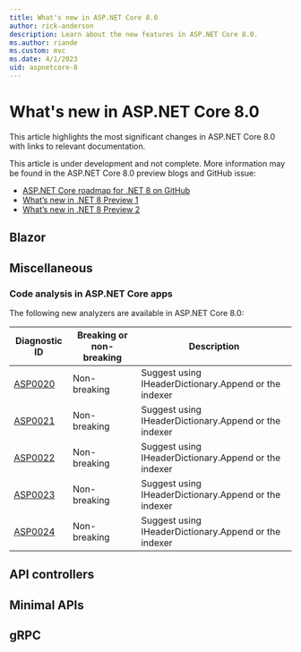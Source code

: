 ```yaml
---
title: What's new in ASP.NET Core 8.0
author: rick-anderson
description: Learn about the new features in ASP.NET Core 8.0.
ms.author: riande
ms.custom: mvc
ms.date: 4/1/2023
uid: aspnetcore-8
---
```

# What's new in ASP.NET Core 8.0

This article highlights the most significant changes in ASP.NET Core 8.0 with links to relevant documentation.

This article is under development and not complete. More information may be found in the ASP.NET Core 8.0 preview blogs and GitHub issue:

* [ASP.NET Core roadmap for .NET 8 on GitHub](https://github.com/dotnet/aspnetcore/issues/44984) 
* [What’s new in .NET 8 Preview 1](https://devblogs.microsoft.com/dotnet/asp-net-core-updates-in-dotnet-8-preview-1/)
* [What’s new in .NET 8 Preview 2](https://devblogs.microsoft.com/dotnet/asp-net-core-updates-in-dotnet-8-preview-2/)

## Blazor

## Miscellaneous

### Code analysis in ASP.NET Core apps

The following new analyzers are available in ASP.NET Core 8.0:

| Diagnostic ID    | Breaking or non-breaking | Description |
|-------|-------|----------------------------|
| [ASP0020](xref:diagnostics/asp0020) | Non-breaking             | Suggest using IHeaderDictionary.Append or the indexer |
| [ASP0021](xref:diagnostics/asp0021) | Non-breaking             | Suggest using IHeaderDictionary.Append or the indexer |
| [ASP0022](xref:diagnostics/asp0022) | Non-breaking             | Suggest using IHeaderDictionary.Append or the indexer |
| [ASP0023](xref:diagnostics/asp0023) | Non-breaking             | Suggest using IHeaderDictionary.Append or the indexer |
| [ASP0024](xref:diagnostics/asp0024) | Non-breaking             | Suggest using IHeaderDictionary.Append or the indexer |


## API controllers

## Minimal APIs

## gRPC


